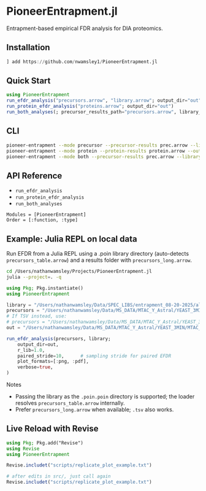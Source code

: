 # PioneerEntrapment.jl

Entrapment-based empirical FDR analysis for DIA proteomics.

## Installation

```julia
] add https://github.com/nwamsley1/PioneerEntrapment.jl
```

## Quick Start

```julia
using PioneerEntrapment
run_efdr_analysis("precursors.arrow", "library.arrow"; output_dir="out")
run_protein_efdr_analysis("proteins.arrow"; output_dir="out")
run_both_analyses(; precursor_results_path="precursors.arrow", library_precursors_path="library.arrow", protein_results_path="proteins.arrow", output_dir="out")
```

## CLI

```bash
pioneer-entrapment --mode precursor --precursor-results prec.arrow --library lib.arrow --outdir out
pioneer-entrapment --mode protein --protein-results protein.arrow --outdir out
pioneer-entrapment --mode both --precursor-results prec.arrow --library lib.arrow --protein-results protein.arrow --outdir out
```

## API Reference

- `run_efdr_analysis`
- `run_protein_efdr_analysis`
- `run_both_analyses`

```@autodocs
Modules = [PioneerEntrapment]
Order = [:function, :type]
```

## Example: Julia REPL on local data

Run EFDR from a Julia REPL using a .poin library directory (auto-detects `precursors_table.arrow`) and a results folder with `precursors_long.arrow`.

```bash
cd /Users/nathanwamsley/Projects/PioneerEntrapment.jl
julia --project=. -q
```

```julia
using Pkg; Pkg.instantiate()
using PioneerEntrapment

library = "/Users/nathanwamsley/Data/SPEC_LIBS/entrapment_08-20-2025/altimeter_yeast_len7o40_ch2o3_mc1_MTACAstral_Aug302025_entrapR1.poin/altimeter_yeast_len7o40_ch2o3_mc1_MTACAstral_Aug302025_entrapR1.poin.poin"
precursors = "/Users/nathanwamsley/Data/MS_DATA/MTAC_Y_Astral/YEAST_3MIN/MTAC_Y_entrapR1_feature-fix-mbr_D_08-30-2025/precursors_long.arrow"
# If TSV instead, use:
# precursors = "/Users/nathanwamsley/Data/MS_DATA/MTAC_Y_Astral/YEAST_3MIN/MTAC_Y_entrapR1_feature-fix-mbr_D_08-30-2025/precursors_long.tsv"
out = "/Users/nathanwamsley/Data/MS_DATA/MTAC_Y_Astral/YEAST_3MIN/MTAC_Y_entrapR1_feature-fix-mbr_D_08-30-2025/efdr_out"

run_efdr_analysis(precursors, library;
    output_dir=out,
    r_lib=1.0,
    paired_stride=10,      # sampling stride for paired EFDR
    plot_formats=[:png, :pdf],
    verbose=true,
)
```

Notes
- Passing the library as the `.poin.poin` directory is supported; the loader resolves `precursors_table.arrow` internally.
- Prefer `precursors_long.arrow` when available; `.tsv` also works.

## Live Reload with Revise

```julia
using Pkg; Pkg.add("Revise")
using Revise
using PioneerEntrapment

Revise.includet("scripts/replicate_plot_example.txt")

# after edits in src/, just call again
Revise.includet("scripts/replicate_plot_example.txt")
```
